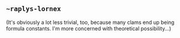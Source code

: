 ## `~raplys-lornex`
(It's obviously a lot less trivial, too, because many clams end up being formula constants. I'm more concerned with theoretical possibility...)